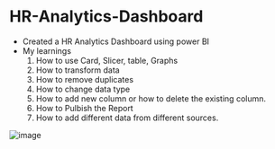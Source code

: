 # HR-Analytics-Dashboard
* Created a HR Analytics Dashboard using power BI
* My learnings
  1. How to use Card, Slicer, table, Graphs
  2. How to transform data
  3. How to remove duplicates
  4. How to change data type
  5. How to add new column or how to delete the existing column.
  6. How to Pulbish the Report
  7. How to add different data from different sources.


![image](https://github.com/NidhiAgrawal2602/HR-Analytics-Dashboard_Using_Power-BI/assets/138298087/b99658bd-d895-460c-af82-31989fa778ad)
